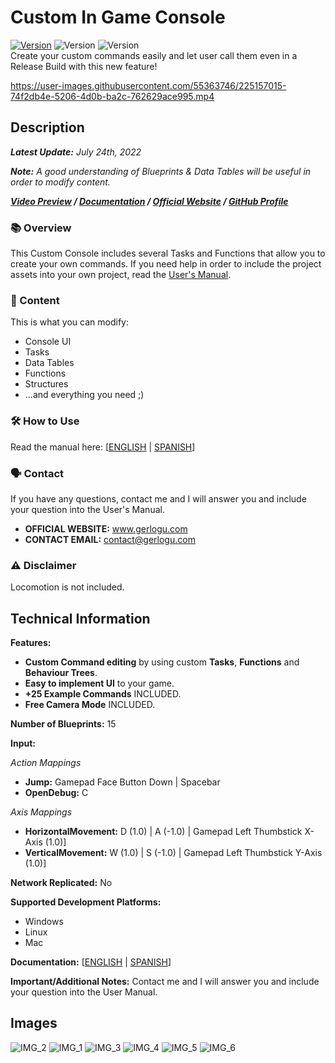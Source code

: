 # Custom In Game Console
[![Version](https://img.shields.io/badge/Version-1.0.2-3FB911?style=flat&logo&logoColor=white&labelColor=4d4d4d)](https://github.com/gerlogu/CustomInGameConsole/releases/tag/v1.0.2)
![Version](https://img.shields.io/badge/Blueprints-0086d9?style=flat)
![Version](https://img.shields.io/github/stars/gerlogu/CustomInGameConsole?style=social)</br>
Create your custom commands easily and let user call them even in a Release Build with this new feature!

https://user-images.githubusercontent.com/55363746/225157015-74f2db4e-5206-4d0b-ba2c-762629ace995.mp4

## Description
***Latest Update:*** _July 24th, 2022_

***Note:*** _A good understanding of Blueprints & Data Tables will be useful in order to modify content._

***[Video Preview](https://www.youtube.com/watch?v=d34b0rxD5-o) / [Documentation](https://gerlogu.com/wp-content/uploads/2022/04/Custom-In-Game-Console-Users-Manual.pdf) / [Official Website](https://gerlogu.com) / [GitHub Profile](https://github.com/gerlogu)***


### 📚 Overview

This Custom Console includes several Tasks and Functions that allow you to create your own commands. If you need help in order to include the project assets into your own project, read the [User's Manual](https://gerlogu.com/wp-content/uploads/2022/04/Custom-In-Game-Console-Users-Manual.pdf).

### 📣 Content

This is what you can modify:

- Console UI
- Tasks
- Data Tables
- Functions
- Structures
- ...and everything you need ;)

### 🛠 How to Use

Read the manual here: [[ENGLISH](https://gerlogu.com/wp-content/uploads/2022/04/Custom-In-Game-Console-Users-Manual.pdf) | [SPANISH](https://gerlogu.com/wp-content/uploads/2022/04/Custom-In-Game-Console-Manual-de-Usuario.pdf)]

### 🗣 Contact

If you have any questions, contact me and I will answer you and include your question into the User's Manual.

- **OFFICIAL WEBSITE:** www.gerlogu.com
- **CONTACT EMAIL:** contact@gerlogu.com

### ⚠ Disclaimer

Locomotion is not included.

## Technical Information

**Features:**

- **Custom Command editing** by using custom **Tasks**, **Functions** and **Behaviour Trees**.
- **Easy to implement UI** to your game.
- **+25 Example Commands** INCLUDED.
- **Free Camera Mode** INCLUDED.

**Number of Blueprints:** 15

**Input:**

*Action Mappings*
- **Jump:** Gamepad Face Button Down | Spacebar
- **OpenDebug:** C

*Axis Mappings*
- **HorizontalMovement:** D (1.0) | A (-1.0) | Gamepad Left Thumbstick X-Axis (1.0)]
- **VerticalMovement:** W (1.0) | S (-1.0) | Gamepad Left Thumbstick Y-Axis (1.0)]

**Network Replicated:** No

**Supported Development Platforms:**

- Windows
- Linux
- Mac

**Documentation:** [[ENGLISH](https://gerlogu.com/wp-content/uploads/2022/04/Custom-In-Game-Console-Users-Manual.pdf) | [SPANISH](https://gerlogu.com/wp-content/uploads/2022/04/Custom-In-Game-Console-Manual-de-Usuario.pdf)]

**Important/Additional Notes:** Contact me and I will answer you and include your question into the User Manual.

## Images

![IMG_2](https://user-images.githubusercontent.com/55363746/180664546-cd90320f-5415-484e-9189-1cb544b6ecbb.png)
![IMG_1](https://user-images.githubusercontent.com/55363746/180664556-283e4bac-957b-4575-bc71-014ef0826eee.png)
![IMG_3](https://user-images.githubusercontent.com/55363746/180664548-23055d22-af79-479b-8fa0-6be89bfc2e35.png)
![IMG_4](https://user-images.githubusercontent.com/55363746/180664549-2c417906-e1eb-478d-b3c8-f11fd0eec8bf.png)
![IMG_5](https://user-images.githubusercontent.com/55363746/180664551-1e160aa9-6427-42a0-93d4-dc0276616a41.png)
![IMG_6](https://user-images.githubusercontent.com/55363746/180664553-0260fb4c-d82f-402a-955b-f872384c98dd.png)

